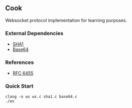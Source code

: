## Cook
Websocket protocol implementation for learning purposes.

### External Dependencies
- [SHA1](https://github.com/brandondahler/retter/blob/master/SHA-1/sha1.c)
- [Base64](https://opensource.apple.com/source/QuickTimeStreamingServer/QuickTimeStreamingServer-452/CommonUtilitiesLib/base64.c)

### References
- [RFC 6455](https://tools.ietf.org/html/rfc6455)

### Quick Start
``` 
clang -o ws ws.c sha1.c base64.c
./ws
```
